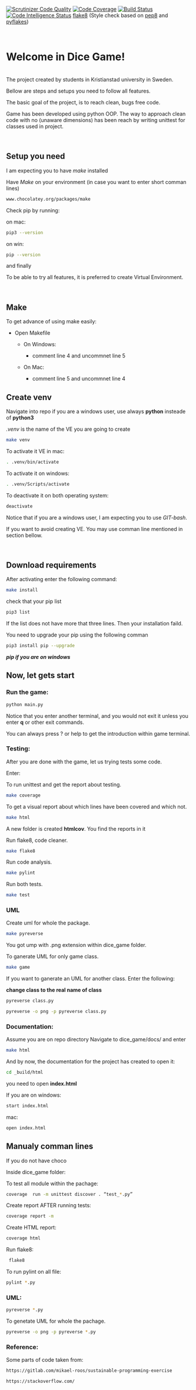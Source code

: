 ﻿[![Scrutinizer Code Quality](https://scrutinizer-ci.com/g/itsAiham/dice_game/badges/quality-score.png?b=master)](https://scrutinizer-ci.com/g/itsAiham/dice_game/?branch=master) [![Code Coverage](https://scrutinizer-ci.com/g/itsAiham/dice_game/badges/coverage.png?b=master)](https://scrutinizer-ci.com/g/itsAiham/dice_game/?branch=master) [![Build Status](https://scrutinizer-ci.com/g/itsAiham/dice_game/badges/build.png?b=master)](https://scrutinizer-ci.com/g/itsAiham/dice_game/build-status/master) [![Code Intelligence Status](https://scrutinizer-ci.com/g/itsAiham/dice_game/badges/code-intelligence.svg?b=master)](https://scrutinizer-ci.com/code-intelligence) [flake8](http://flake8.readthedocs.io/en/latest/) (Style check based on [pep8](https://pep8.readthedocs.io/) and [pyflakes](https://github.com/pyflakes/pyflakes))

<br>

# Welcome in Dice Game!

<br>
The project created by students in Kristianstad university in Sweden.

Bellow are steps and setups you need to follow all features.

The basic goal of the project, is to reach clean, bugs free code.

Game has been developed using python OOP. The way to approach clean code with no (unaware dimensions) has been reach by writing unittest for classes used in project.

<br>

## Setup you need

I am expecting you to have _make_ installed

Have _Make_ on your environment (in case you want to enter short comman lines)

```bash
www.chocolatey.org/packages/make
```

Check pip by running:

on mac:

```bash
pip3 --version
```

on win:

```bash
pip --version
```

and finally

To be able to try all features, it is preferred to create Virtual Environment.

<br>

## Make

To get advance of using make easily:

- Open Makefile

  - On Windows:

    - comment line 4 and uncommnet line 5

  - On Mac:
    - comment line 5 and uncommnet line 4

## Create venv

Navigate into repo
if you are a windows user, use always **python** insteade of **python3**

_.venv_ is the name of the VE you are going to create

```bash
make venv
```

To activate it VE in mac:

```bash
. .venv/bin/activate
```

To activate it on windows:

```bash
. .venv/Scripts/activate
```

To deactivate it on both operating system:

```bash
deactivate
```

Notice that if you are a windows user, I am expecting you to use _GIT-bash_.

If you want to avoid creating VE. You may use comman line mentioned in section bellow.

<br>

## Download requirements

After activating enter the following command:

```bash
make install
```

check that your pip list

```bash
pip3 list
```

If the list does not have more that three lines.
Then your installation faild.

You need to upgrade your pip using the following comman

```bash
pip3 install pip --upgrade
```

**_pip if you are on windows_**

## Now, let gets start

### Run the game:

```bash
python main.py
```

Notice that you enter another terminal, and you would not exit it unless you enter **q** or other exit commands.

You can always press ? or help to get the introduction within game terminal.

### Testing:

After you are done with the game, let us trying tests some code.

Enter:

To run unittest and get the report about testing.

```bash
make coverage
```

To get a visual report about which lines have been covered and which not.

```bash
make html
```

A new folder is created **htmlcov**.
You find the reports in it

Run flake8, code cleaner.

```bash
make flake8
```

Run code analysis.

```bash
make pylint
```

Run both tests.

```bash
make test
```

### UML

Create uml for whole the package.

```bash
make pyreverse
```

You got ump with .png extension within dice_game folder.

To ganerate UML for only game class.

```bash
make game
```

If you want to ganerate an UML for another class. Enter the following:

**change class to the real name of class**

```bash
pyreverse class.py
```

```bash
pyreverse -o png -p pyreverse class.py
```

### Documentation:

Assume you are on repo directory
Navigate to dice_game/docs/ and enter

```bash
make html
```

And by now, the documentation for the project has created
to open it:

```bash
cd _build/html
```

you need to open **index.html**

If you are on windows:

```bash
start index.html
```

mac:

```bash
open index.html
```

## Manualy comman lines

If you do not have choco

Inside dice_game folder:

To test all module within the pachage:

```bash
coverage  run -m unittest discover . “test_*.py”
```

Create report AFTER running tests:

```bash
coverage report -m
```

Create HTML report:

```bash
coverage html
```

Run flake8:

```bash
 flake8
```

To run pylint on all file:

```bash
pylint *.py
```

### UML:

```bash
pyreverse *.py
```

To genetate UML for whole the pachage.

```bash
pyreverse -o png -p pyreverse *.py
```

### Reference:

Some parts of code taken from:

```bash
https://gitlab.com/mikael-roos/sustainable-programming-exercise
```

```bash
https://stackoverflow.com/
```
